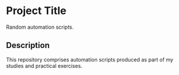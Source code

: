 # Project Title

Random automation scripts.

## Description

This repository comprises automation scripts produced as part of my studies and practical exercises.

